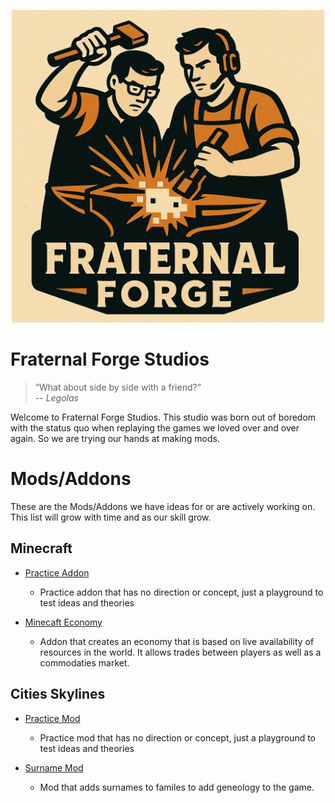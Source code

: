 <p align="center">
    <img src="/docs/fraternal-forge-logo.png" width="500" >
</p>

# Fraternal Forge Studios

>“What about side by side with a friend?”\
> -- <cite>Legolas</cite>

Welcome to Fraternal Forge Studios. This studio was born out of boredom with the status quo when replaying the games we loved over and over again. So we are trying our hands at making mods.

# Mods/Addons

These are the Mods/Addons we have ideas for or are actively working on. This list will grow with time and as our skill grow.

## Minecraft

- [Practice Addon](/Minecraft/PracticeAddon/README.md)
    - Practice addon that has no direction or concept, just a playground to test ideas and theories

- [Minecaft Economy](/Minecraft/MinecraftEconomy/README.md)
    - Addon that creates an economy that is based on live availability of resources in the world. It allows trades between players as well as a commodaties market.

## Cities Skylines

- [Practice Mod](/CitiesSkylines/PracticeMod/README.md)
    - Practice mod that has no direction or concept, just a playground to test ideas and theories

- [Surname Mod](/CitiesSkylines/SurnameMod/README.md)
    - Mod that adds surnames to familes to add geneology to the game.


